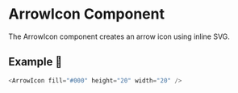 # ArrowIcon Component

The ArrowIcon component creates an arrow icon using inline SVG.

## Example 🚀

```javascript
<ArrowIcon fill="#000" height="20" width="20" />
```

